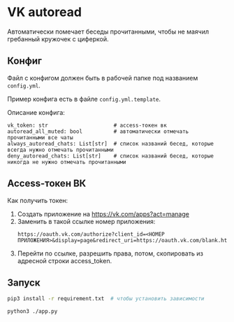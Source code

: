 # VK autoread

Автоматически помечает беседы прочитанными, чтобы не маячил гребанный кружочек с циферкой.

## Конфиг

Файл с конфигом должен быть в рабочей папке под названием `config.yml`.

Пример конфига есть в файле `config.yml.template`.

Описание конфига:
```
vk_token: str                     # access-токен вк
autoread_all_muted: bool          # автоматически отмечать прочитанными все чаты
always_autoread_chats: List[str]  # список названий бесед, которые всегда нужно отмечать прочитанными
deny_autoread_chats: List[str]    # список названий бесед, которые никогда не нужно отмечать прочитанными
```

## Access-токен ВК

Как получить токен:

1. Создать приложение на https://vk.com/apps?act=manage
2. Заменить в такой ссылке номер приложения:
    ```
    https://oauth.vk.com/authorize?client_id=<НОМЕР ПРИЛОЖЕНИЯ>&display=page&redirect_uri=https://oauth.vk.com/blank.html&scope=offline,messages&response_type=token&v=5.85
    ```
3. Перейти по ссылке, разрешить права, потом, скопировать из адресной строки access_token.

## Запуск

```sh
pip3 install -r requirement.txt  # чтобы установить зависимости

python3 ./app.py
```

